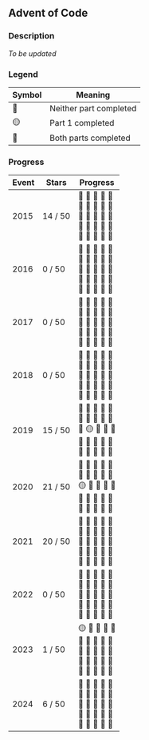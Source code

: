 ## Advent of Code

### Description

*To be updated*

### Legend

| Symbol | Meaning |
| ------------- | ------------- |
| :red_circle: | Neither part completed |
| :yellow_circle: | Part 1 completed |
| :large_blue_circle: | Both parts completed |

### Progress

| Event | Stars | Progress |
| ------------- | ------------- | ------------- |
| 2015 | 14 / 50 | :large_blue_circle: :large_blue_circle: :large_blue_circle: :large_blue_circle: :large_blue_circle: <br> :large_blue_circle: :large_blue_circle: :red_circle: :red_circle: :red_circle: <br> :red_circle: :red_circle: :red_circle: :red_circle: :red_circle: <br> :red_circle: :red_circle: :red_circle: :red_circle: :red_circle: <br> :red_circle: :red_circle: :red_circle: :red_circle: :red_circle: |
| 2016 | 0 / 50 | :red_circle: :red_circle: :red_circle: :red_circle: :red_circle: <br> :red_circle: :red_circle: :red_circle: :red_circle: :red_circle: <br> :red_circle: :red_circle: :red_circle: :red_circle: :red_circle: <br> :red_circle: :red_circle: :red_circle: :red_circle: :red_circle: <br> :red_circle: :red_circle: :red_circle: :red_circle: :red_circle: |
| 2017 | 0 / 50 | :red_circle: :red_circle: :red_circle: :red_circle: :red_circle: <br> :red_circle: :red_circle: :red_circle: :red_circle: :red_circle: <br> :red_circle: :red_circle: :red_circle: :red_circle: :red_circle: <br> :red_circle: :red_circle: :red_circle: :red_circle: :red_circle: <br> :red_circle: :red_circle: :red_circle: :red_circle: :red_circle: |
| 2018 | 0 / 50 | :red_circle: :red_circle: :red_circle: :red_circle: :red_circle: <br> :red_circle: :red_circle: :red_circle: :red_circle: :red_circle: <br> :red_circle: :red_circle: :red_circle: :red_circle: :red_circle: <br> :red_circle: :red_circle: :red_circle: :red_circle: :red_circle: <br> :red_circle: :red_circle: :red_circle: :red_circle: :red_circle: |
| 2019 | 15 / 50 | :large_blue_circle: :large_blue_circle: :large_blue_circle: :large_blue_circle: :red_circle: <br> :large_blue_circle: :red_circle: :large_blue_circle: :red_circle: :large_blue_circle: <br> :red_circle: :yellow_circle: :red_circle: :red_circle: :red_circle: <br> :red_circle: :red_circle: :red_circle: :red_circle: :red_circle: <br> :red_circle: :red_circle: :red_circle: :red_circle: :red_circle: |
| 2020 | 21 / 50 | :large_blue_circle: :large_blue_circle: :large_blue_circle: :large_blue_circle: :large_blue_circle: <br> :large_blue_circle: :large_blue_circle: :large_blue_circle: :large_blue_circle: :large_blue_circle: <br> :yellow_circle: :red_circle: :red_circle: :red_circle: :red_circle: <br> :red_circle: :red_circle: :red_circle: :red_circle: :red_circle: <br> :red_circle: :red_circle: :red_circle: :red_circle: :red_circle: |
| 2021 | 20 / 50 | :large_blue_circle: :large_blue_circle: :large_blue_circle: :large_blue_circle: :large_blue_circle: <br> :large_blue_circle: :large_blue_circle: :large_blue_circle: :large_blue_circle: :large_blue_circle: <br> :red_circle: :red_circle: :red_circle: :red_circle: :red_circle: <br> :red_circle: :red_circle: :red_circle: :red_circle: :red_circle: <br> :red_circle: :red_circle: :red_circle: :red_circle: :red_circle: |
| 2022 | 0 / 50 | :red_circle: :red_circle: :red_circle: :red_circle: :red_circle: <br> :red_circle: :red_circle: :red_circle: :red_circle: :red_circle: <br> :red_circle: :red_circle: :red_circle: :red_circle: :red_circle: <br> :red_circle: :red_circle: :red_circle: :red_circle: :red_circle: <br> :red_circle: :red_circle: :red_circle: :red_circle: :red_circle: |
| 2023 | 1 / 50 | :yellow_circle: :red_circle: :red_circle: :red_circle: :red_circle: <br> :red_circle: :red_circle: :red_circle: :red_circle: :red_circle: <br> :red_circle: :red_circle: :red_circle: :red_circle: :red_circle: <br> :red_circle: :red_circle: :red_circle: :red_circle: :red_circle: <br> :red_circle: :red_circle: :red_circle: :red_circle: :red_circle: |
| 2024 | 6 / 50 | :large_blue_circle: :large_blue_circle: :large_blue_circle: :red_circle: :red_circle: <br> :red_circle: :red_circle: :red_circle: :red_circle: :red_circle: <br> :red_circle: :red_circle: :red_circle: :red_circle: :red_circle: <br> :red_circle: :red_circle: :red_circle: :red_circle: :red_circle: <br> :red_circle: :red_circle: :red_circle: :red_circle: :red_circle: |
